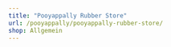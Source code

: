 ```yaml
---
title: "Pooyappally Rubber Store"
url: /pooyappally/pooyappally-rubber-store/
shop: Allgemein
---
```

